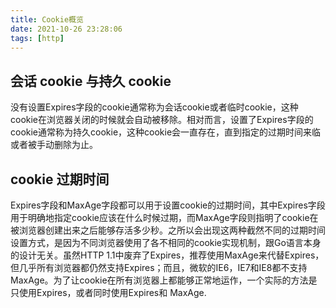 ```yaml
---
title: Cookie概览
date: 2021-10-26 23:28:06
tags: [http]
---
```

## 会话 cookie 与持久 cookie
没有设置Expires字段的cookie通常称为会话cookie或者临时cookie，这种cookie在浏览器关闭的时候就会自动被移除。相对而言，设置了Expires字段的cookie通常称为持久cookie，这种cookie会一直存在，直到指定的过期时间来临或者被手动删除为止。
## cookie 过期时间
Expires字段和MaxAge字段都可以用于设置cookie的过期时间，其中Expires字段用于明确地指定cookie应该在什么时候过期，而MaxAge字段则指明了cookie在被浏览器创建出来之后能够存活多少秒。之所以会出现这两种截然不同的过期时间设置方式，是因为不同浏览器使用了各不相同的cookie实现机制，跟Go语言本身的设计无关。虽然HTTP 1.1中废弃了Expires，推荐使用MaxAge来代替Expires，但几乎所有浏览器都仍然支持Expires；而且，微软的IE6，IE7和IE8都不支持MaxAge。为了让cookie在所有浏览器上都能够正常地运作，一个实际的方法是只使用Expires，或者同时使用Expires和 МаxAge.